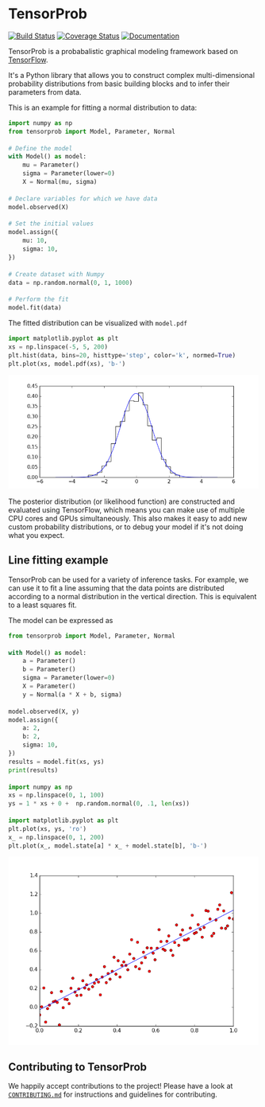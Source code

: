 # TensorProb

[![Build Status](https://img.shields.io/travis/ibab/tensorprob/master.svg)](https://travis-ci.org/ibab/tensorprob)
[![Coverage Status](https://img.shields.io/coveralls/ibab/tensorprob/master.svg)](https://coveralls.io/github/ibab/tensorprob?branch=master)
[![Documentation](https://img.shields.io/badge/documentation-link-blue.svg)](https://ibab.github.io/tensorprob)

TensorProb is a probabalistic graphical modeling framework based on
[TensorFlow](https://github.com/tensorflow/tensorflow).

It's a Python library that allows you to construct complex multi-dimensional
probability distributions from basic building blocks and to infer their
parameters from data.

This is an example for fitting a normal distribution to data:
```python
import numpy as np
from tensorprob import Model, Parameter, Normal

# Define the model
with Model() as model:
    mu = Parameter()
    sigma = Parameter(lower=0)
    X = Normal(mu, sigma)

# Declare variables for which we have data
model.observed(X)

# Set the initial values
model.assign({
    mu: 10,
    sigma: 10,
})

# Create dataset with Numpy
data = np.random.normal(0, 1, 1000)

# Perform the fit
model.fit(data)
```
The fitted distribution can be visualized with `model.pdf`
```python
import matplotlib.pyplot as plt
xs = np.linspace(-5, 5, 200)
plt.hist(data, bins=20, histtype='step', color='k', normed=True)
plt.plot(xs, model.pdf(xs), 'b-')
```
<div align="center"><img src="examples/example3.png" width="600px"/></div>

The posterior distribution (or likelihood function) are constructed and
evaluated using TensorFlow, which means you can make use of multiple CPU cores
and GPUs simultaneously. This also makes it easy to add new custom probability
distributions, or to debug your model if it's not doing what you expect.

## Line fitting example

TensorProb can be used for a variety of inference tasks.
For example, we can use it to fit a line assuming that the data points
are distributed according to a normal distribution in the vertical direction.
This is equivalent to a least squares fit.

The model can be expressed as
```python
from tensorprob import Model, Parameter, Normal

with Model() as model:
    a = Parameter()
    b = Parameter()
    sigma = Parameter(lower=0)
    X = Parameter()
    y = Normal(a * X + b, sigma)

model.observed(X, y)
model.assign({
    a: 2,
    b: 2,
    sigma: 10,
})
results = model.fit(xs, ys)
print(results)

import numpy as np
xs = np.linspace(0, 1, 100)
ys = 1 * xs + 0 +  np.random.normal(0, .1, len(xs))

import matplotlib.pyplot as plt
plt.plot(xs, ys, 'ro')
x_ = np.linspace(0, 1, 200)
plt.plot(x_, model.state[a] * x_ + model.state[b], 'b-')
```
<div align="center"><img src="examples/example4.png" width="600px"/></div>


## Contributing to TensorProb

We happily accept contributions to the project!
Please have a look at [`CONTRIBUTING.md`](CONTRIBUTING.md) for instructions and guidelines for contributing.

